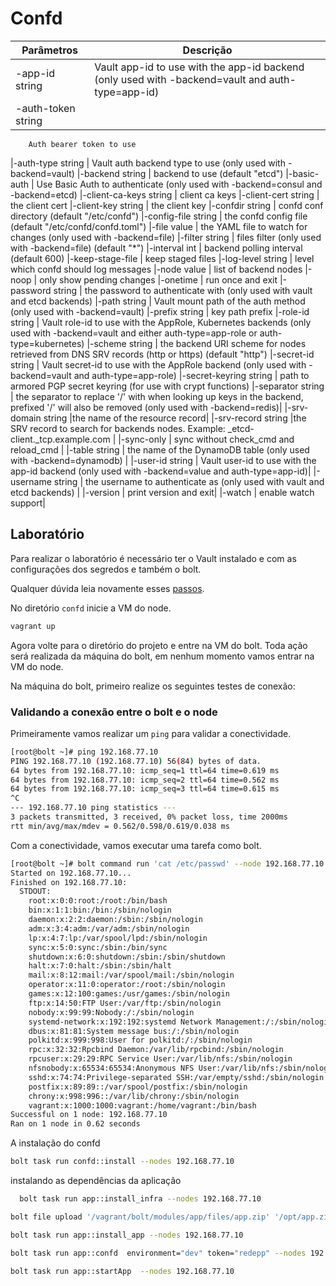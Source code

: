 # Confd

| Parâmetros | Descrição |
|------------|-----------|
|-app-id string| Vault app-id to use with the app-id backend (only used with -backend=vault and auth-type=app-id) |
|-auth-token string |
    	Auth bearer token to use
|-auth-type string |
    	Vault auth backend type to use (only used with -backend=vault)
|-backend string |
    	backend to use (default "etcd")
|-basic-auth |
    	Use Basic Auth to authenticate (only used with -backend=consul and -backend=etcd)
|-client-ca-keys string |
    	client ca keys
|-client-cert string |
    	the client cert
|-client-key string |
    	the client key
|-confdir string |
    	confd conf directory (default "/etc/confd")
|-config-file string |
    	the confd config file (default "/etc/confd/confd.toml")
|-file value |
    	the YAML file to watch for changes (only used with -backend=file)
|-filter string |
    	files filter (only used with -backend=file) (default "*")
|-interval int |
    	backend polling interval (default 600)
|-keep-stage-file |
    	keep staged files
|-log-level string |
    	level which confd should log messages
|-node value |
    	list of backend nodes
|-noop |
    	only show pending changes
|-onetime |
    	run once and exit
|-password string |
    	the password to authenticate with (only used with vault and etcd backends)
|-path string |
    	Vault mount path of the auth method (only used with -backend=vault)
|-prefix string |
    	key path prefix
|-role-id string |
    	Vault role-id to use with the AppRole, Kubernetes backends (only used with -backend=vault and either auth-type=app-role or auth-type=kubernetes)
|-scheme string |
    	the backend URI scheme for nodes retrieved from DNS SRV records (http or https) (default "http")
|-secret-id string |
    	Vault secret-id to use with the AppRole backend (only used with -backend=vault and auth-type=app-role)
|-secret-keyring string |
    	path to armored PGP secret keyring (for use with crypt functions)
|-separator string |
    	the separator to replace '/' with when looking up keys in the backend, prefixed '/' will also be removed (only used with -backend=redis)|
|-srv-domain string |the name of the resource record|
|-srv-record string |the SRV record to search for backends nodes. Example: _etcd-client._tcp.example.com |
|-sync-only | sync without check_cmd and reload_cmd |
|-table string | the name of the DynamoDB table (only used with -backend=dynamodb) |
|-user-id string | Vault user-id to use with the app-id backend (only used with -backend=value and auth-type=app-id)|
|-username string | the username to authenticate as (only used with vault and etcd backends) |
|-version | print version and exit|
|-watch | enable watch support|


## Laboratório

Para realizar o laboratório é necessário ter o Vault instalado e com as configurações dos segredos e também o bolt.

Qualquer dúvida leia novamente esses [passos](https://github.com/clodonil/manager_environment/blob/master/README.md).

No diretório `confd` inicie a VM do node.

```bash
vagrant up 
```

Agora volte para o diretório do projeto e entre na VM do bolt. Toda ação será realizada da máquina do bolt, em nenhum momento vamos entrar na VM do node.

Na máquina do bolt, primeiro realize os seguintes testes de conexão:

### Validando a conexão entre o bolt e o node

Primeiramente vamos realizar um `ping` para validar a conectividade.

```bash
[root@bolt ~]# ping 192.168.77.10
PING 192.168.77.10 (192.168.77.10) 56(84) bytes of data.
64 bytes from 192.168.77.10: icmp_seq=1 ttl=64 time=0.619 ms
64 bytes from 192.168.77.10: icmp_seq=2 ttl=64 time=0.562 ms
64 bytes from 192.168.77.10: icmp_seq=3 ttl=64 time=0.615 ms
^C
--- 192.168.77.10 ping statistics ---
3 packets transmitted, 3 received, 0% packet loss, time 2000ms
rtt min/avg/max/mdev = 0.562/0.598/0.619/0.038 ms
```

Com a conectividade, vamos executar uma tarefa como bolt.

```bash
[root@bolt ~]# bolt command run 'cat /etc/passwd' --node 192.168.77.10
Started on 192.168.77.10...
Finished on 192.168.77.10:
  STDOUT:
    root:x:0:0:root:/root:/bin/bash
    bin:x:1:1:bin:/bin:/sbin/nologin
    daemon:x:2:2:daemon:/sbin:/sbin/nologin
    adm:x:3:4:adm:/var/adm:/sbin/nologin
    lp:x:4:7:lp:/var/spool/lpd:/sbin/nologin
    sync:x:5:0:sync:/sbin:/bin/sync
    shutdown:x:6:0:shutdown:/sbin:/sbin/shutdown
    halt:x:7:0:halt:/sbin:/sbin/halt
    mail:x:8:12:mail:/var/spool/mail:/sbin/nologin
    operator:x:11:0:operator:/root:/sbin/nologin
    games:x:12:100:games:/usr/games:/sbin/nologin
    ftp:x:14:50:FTP User:/var/ftp:/sbin/nologin
    nobody:x:99:99:Nobody:/:/sbin/nologin
    systemd-network:x:192:192:systemd Network Management:/:/sbin/nologin
    dbus:x:81:81:System message bus:/:/sbin/nologin
    polkitd:x:999:998:User for polkitd:/:/sbin/nologin
    rpc:x:32:32:Rpcbind Daemon:/var/lib/rpcbind:/sbin/nologin
    rpcuser:x:29:29:RPC Service User:/var/lib/nfs:/sbin/nologin
    nfsnobody:x:65534:65534:Anonymous NFS User:/var/lib/nfs:/sbin/nologin
    sshd:x:74:74:Privilege-separated SSH:/var/empty/sshd:/sbin/nologin
    postfix:x:89:89::/var/spool/postfix:/sbin/nologin
    chrony:x:998:996::/var/lib/chrony:/sbin/nologin
    vagrant:x:1000:1000:vagrant:/home/vagrant:/bin/bash
Successful on 1 node: 192.168.77.10
Ran on 1 node in 0.62 seconds
```

A instalação do confd 

```bash
bolt task run confd::install --nodes 192.168.77.10
```
instalando as dependências da aplicação

```bash
  bolt task run app::install_infra --nodes 192.168.77.10
```

```bash
bolt file upload '/vagrant/bolt/modules/app/files/app.zip' '/opt/app.zip' --nodes 192.168.77.10
```

```bash
bolt task run app::install_app --nodes 192.168.77.10
```

```bash
bolt task run app::confd  environment="dev" token="redepp" --nodes 192.168.77.10 
```

```bash
bolt task run app::startApp  --nodes 192.168.77.10 
```
